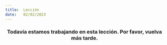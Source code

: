 ```yaml
---
title:  Lección
date:   02/02/2023
---
```


### <center>Todavía estamos trabajando en esta lección. Por favor, vuelva más tarde.</center>